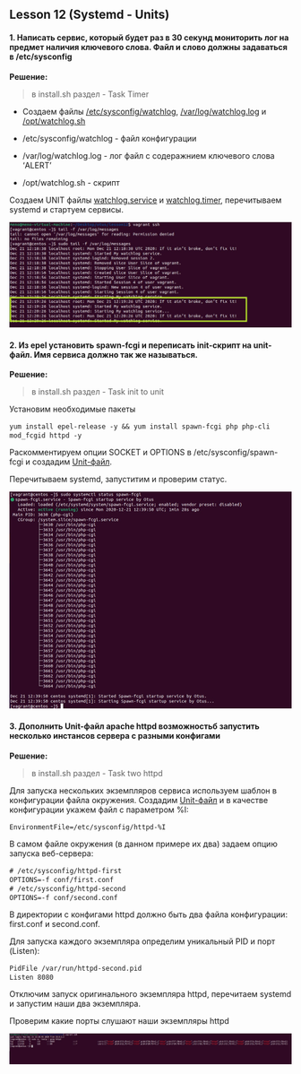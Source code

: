 ## Lesson 12 (Systemd - Units) 


#### 1. Написать сервис, который будет раз в 30 секунд мониторить лог на предмет наличия ключевого слова. Файл и слово должны задаваться в /etc/sysconfig

**Решение:** 
> в install.sh раздел - Task Timer

* Создаем файлы [/etc/sysconfig/watchlog](scripts/watchlog), [/var/log/watchlog.log](scripts/watchlog.log) и [/opt/watchlog.sh](scripts/watchlog.sh) 

* /etc/sysconfig/watchlog - файл конфигурации 
* /var/log/watchlog.log - лог файл с содеражнием ключевого слова ‘ALERT’
* /opt/watchlog.sh - скрипт

Создаем UNIT файлы [watchlog.service](scripts/watchlog.service) и [watchlog.timer](scripts/watchlog.timer), перечитываем systemd и стартуем сервисы.

![Image Timer](images/1.jpg)

#### 2. Из epel установить spawn-fcgi и переписать init-скрипт на unit-файл. Имя сервиса должно так же называться.

**Решение:** 
> в install.sh раздел - Task init to unit

Установим необходимые пакеты 

```
yum install epel-release -y && yum install spawn-fcgi php php-cli mod_fcgid httpd -y
```

Раскомментируем опции SOCKET и OPTIONS в /etc/sysconfig/spawn-fcgi и создадим [Unit-файл](scripts/spawn-fcgi.service). 

Перечитываем systemd, запуститим и проверим статус.

![Image Spawn-fcgi](images/2.jpg)

#### 3. Дополнить Unit-файл apache httpd возможностьб запустить несколько инстансов сервера с разными конфигами

**Решение:** 
> в install.sh раздел - Task two httpd

Для запуска нескольких экземпляров сервиса используем шаблон в конфигурации файла окружения. 
Создадим [Unit-файл](scripts/httpd.service) и в качестве конфигурации укажем файл с параметром %I:

```
EnvironmentFile=/etc/sysconfig/httpd-%I
```

В самом файле окружения (в данном примере их два) задаем опцию запуска веб-сервера:

```
# /etc/sysconfig/httpd-first
OPTIONS=-f conf/first.conf
# /etc/sysconfig/httpd-second
OPTIONS=-f conf/second.conf
```
В директории с конфигами httpd должно быть два файла конфигурации: first.conf и second.conf.

Для запуска каждого экземпляра определим уникальный PID и порт (Listen):

```
PidFile /var/run/httpd-second.pid
Listen 8080
```

Отключим запуск оригинального экземпляра httpd, перечитаем systemd и запустим наши два экземпляра. 

Проверим какие порты слушают наши экземпляры httpd

![Image To-httpd](images/3.jpg)
